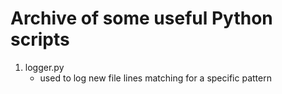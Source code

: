 # Archive of some useful Python scripts 

1. logger.py
    - used to log new file lines matching for a specific pattern  
